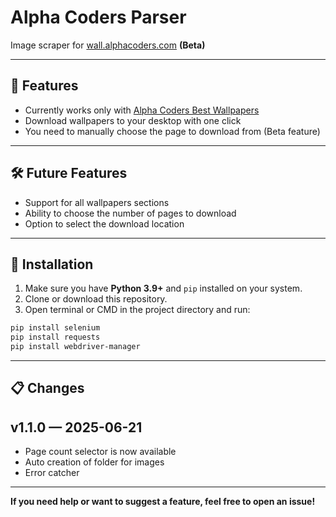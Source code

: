# Alpha Coders Parser

Image scraper for [wall.alphacoders.com](https://wall.alphacoders.com) **(Beta)**

---

## 📌 Features

- Currently works only with [Alpha Coders Best Wallpapers](https://alphacoders.com/the-best?month=all&year=all)
- Download wallpapers to your desktop with one click
- You need to manually choose the page to download from (Beta feature)

---

## 🛠️ Future Features

- Support for all wallpapers sections
- Ability to choose the number of pages to download
- Option to select the download location

---

## 🔧 Installation

1. Make sure you have **Python 3.9+** and `pip` installed on your system.
2. Clone or download this repository.
3. Open terminal or CMD in the project directory and run:

```bash
pip install selenium
pip install requests
pip install webdriver-manager
```

---

## 📋 Changes

## v1.1.0 — 2025-06-21
- Page count selector is now available
- Auto creation of folder for images
- Error catcher

---

**If you need help or want to suggest a feature, feel free to open an issue!**
